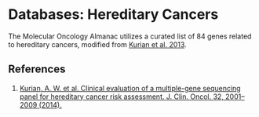 # Databases: Hereditary Cancers
The Molecular Oncology Almanac utilizes a curated list of 84 genes related to hereditary cancers, modified from [Kurian et al. 2013](https://www.ncbi.nlm.nih.gov/pmc/articles/PMC4067941/). 

## References
1. [Kurian, A. W. et al. Clinical evaluation of a multiple-gene sequencing panel for hereditary cancer risk assessment. J. Clin. Oncol. 32, 2001–2009 (2014).](https://www.ncbi.nlm.nih.gov/pmc/articles/PMC4067941/)
